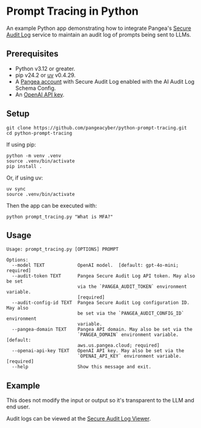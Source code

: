 # Prompt Tracing in Python

An example Python app demonstrating how to integrate Pangea's [Secure Audit Log][]
service to maintain an audit log of prompts being sent to LLMs.

## Prerequisites

- Python v3.12 or greater.
- pip v24.2 or [uv][] v0.4.29.
- A [Pangea account][Pangea signup] with Secure Audit Log enabled with the AI
  Audit Log Schema Config.
- An [OpenAI API key][OpenAI API keys].

## Setup

```shell
git clone https://github.com/pangeacyber/python-prompt-tracing.git
cd python-prompt-tracing
```

If using pip:

```shell
python -m venv .venv
source .venv/bin/activate
pip install .
```

Or, if using uv:

```shell
uv sync
source .venv/bin/activate
```

Then the app can be executed with:

```shell
python prompt_tracing.py "What is MFA?"
```

## Usage

```
Usage: prompt_tracing.py [OPTIONS] PROMPT

Options:
  --model TEXT            OpenAI model.  [default: gpt-4o-mini; required]
  --audit-token TEXT      Pangea Secure Audit Log API token. May also be set
                          via the `PANGEA_AUDIT_TOKEN` environment variable.
                          [required]
  --audit-config-id TEXT  Pangea Secure Audit Log configuration ID. May also
                          be set via the `PANGEA_AUDIT_CONFIG_ID` environment
                          variable.
  --pangea-domain TEXT    Pangea API domain. May also be set via the
                          `PANGEA_DOMAIN` environment variable.  [default:
                          aws.us.pangea.cloud; required]
  --openai-api-key TEXT   OpenAI API key. May also be set via the
                          `OPENAI_API_KEY` environment variable.  [required]
  --help                  Show this message and exit.
```

## Example

This does not modify the input or output so it's transparent to the LLM and end
user.

Audit logs can be viewed at the [Secure Audit Log Viewer][].

[Secure Audit Log]: https://pangea.cloud/docs/audit/
[Secure Audit Log Viewer]: https://console.pangea.cloud/service/audit/logs
[Pangea signup]: https://pangea.cloud/signup
[OpenAI API keys]: https://platform.openai.com/api-keys
[uv]: https://docs.astral.sh/uv/

